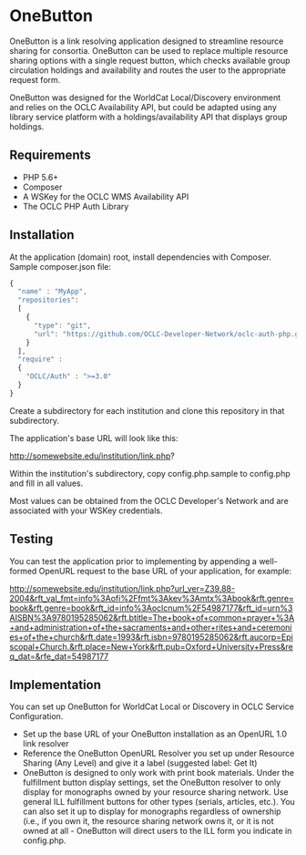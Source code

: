 # OneButton
OneButton is a link resolving application designed to streamline resource sharing for consortia.  OneButton can be used to replace multiple resource sharing options with a single request button, which checks available group circulation holdings and availability and routes the user to the appropriate request form.

OneButton was designed for the WorldCat Local/Discovery environment and relies on the OCLC Availability API, but could be adapted using any library service platform with a holdings/availability API that displays group holdings.

## Requirements

- PHP 5.6+
- Composer
- A WSKey for the OCLC WMS Availability API
- The OCLC PHP Auth Library

## Installation

At the application (domain) root, install dependencies with Composer.  Sample composer.json file:

```javascript
{
  "name" : "MyApp",
  "repositories":
  [
    {
      "type": "git",
      "url": "https://github.com/OCLC-Developer-Network/oclc-auth-php.git"
    }
  ],
  "require" :
  {
    "OCLC/Auth" : ">=3.0"
  }
}
```

Create a subdirectory for each institution and clone this repository in that subdirectory.

The application's base URL will look like this:

http://somewebsite.edu/institution/link.php?

Within the institution's subdirectory, copy config.php.sample to config.php and fill in all values.

Most values can be obtained from the OCLC Developer's Network and are associated with your WSKey credentials.

## Testing

You can test the application prior to implementing by appending a well-formed OpenURL request to 
the base URL of your application, for example:

http://somewebsite.edu/institution/link.php?url_ver=Z39.88-2004&rft_val_fmt=info%3Aofi%2Ffmt%3Akev%3Amtx%3Abook&rft.genre=book&rft.genre=book&rft_id=info%3Aoclcnum%2F54987177&rft_id=urn%3AISBN%3A9780195285062&rft.btitle=The+book+of+common+prayer+%3A+and+administration+of+the+sacraments+and+other+rites+and+ceremonies+of+the+church&rft.date=1993&rft.isbn=9780195285062&rft.aucorp=Episcopal+Church.&rft.place=New+York&rft.pub=Oxford+University+Press&req_dat=&rfe_dat=54987177

## Implementation

You can set up OneButton for WorldCat Local or Discovery in OCLC Service Configuration.

- Set up the base URL of your OneButton installation as an OpenURL 1.0 link resolver
- Reference the OneButton  OpenURL Resolver you set up under Resource Sharing (Any Level) and give it a label (suggested label: Get It)
- OneButton is designed to only work with print book materials.  Under the fulfillment button display settings, set the OneButton resolver to only display for monographs owned by your resource sharing network.  Use general ILL fulfillment buttons for other types (serials, articles, etc.).  You can also set it up to display for monographs regardless of ownership (i.e., if you own it, the resource sharing network owns it, or it is not owned at all - OneButton will direct users to the ILL form you indicate in config.php.




